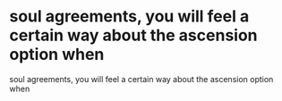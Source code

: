 # soul agreements, you will feel a certain way about the ascension option when

soul agreements, you will feel a certain way about the ascension option when